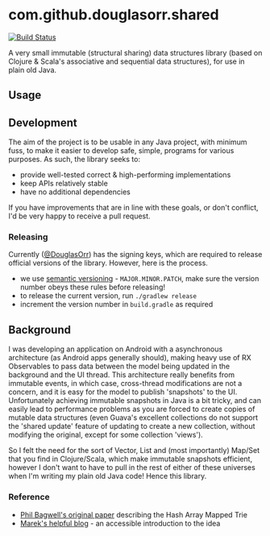 # com.github.douglasorr.shared
[![Build Status](https://travis-ci.org/DouglasOrr/SharedCollections.svg?branch=master)](https://travis-ci.org/DouglasOrr/SharedCollections)

A very small immutable (structural sharing) data structures library (based on Clojure & Scala's associative and sequential data structures), for use in plain old Java.

## Usage



## Development

The aim of the project is to be usable in any Java project, with minimum fuss, to make it easier to develop safe, simple, programs for various purposes.
As such, the library seeks to:

 - provide well-tested correct & high-performing implementations
 - keep APIs relatively stable
 - have no additional dependencies

If you have improvements that are in line with these goals, or don't conflict, I'd be very happy to receive a pull request.

### Releasing

Currently ([@DouglasOrr](https://github.com/DouglasOrr)) has the signing keys, which are required to release official versions of the library. However, here is the process.

 - we use [semantic versioning](http://semver.org/) - `MAJOR.MINOR.PATCH`, make sure the version number obeys these rules before releasing!
 - to release the current version, run `./gradlew release`
 - increment the version number in `build.gradle` as required

## Background

I was developing an application on Android with a asynchronous architecture (as Android apps generally should), making heavy use of RX Observables to pass data between the model being updated in the background and the UI thread. This architecture really benefits from immutable events, in which case, cross-thread modifications are not a concern, and it is easy for the model to publish 'snapshots' to the UI. Unfortunately achieving immutable snapshots in Java is a bit tricky, and can easily lead to performance problems as you are forced to create copies of mutable data structures (even Guava's excellent collections do not support the 'shared update' feature of updating to create a new collection, without modifying the original, except for some collection 'views').

So I felt the need for the sort of Vector, List and (most importantly) Map/Set that you find in Clojure/Scala, which make immutable snapshots efficient, however I don't want to have to pull in the rest of either of these universes when I'm writing my plain old Java code! Hence this library.

### Reference

 - [Phil Bagwell's original paper](http://lampwww.epfl.ch/papers/idealhashtrees.pdf) describing the Hash Array Mapped Trie
 - [Marek's helpful blog](https://idea.popcount.org/2012-07-25-introduction-to-hamt/) - an accessible introduction to the idea
